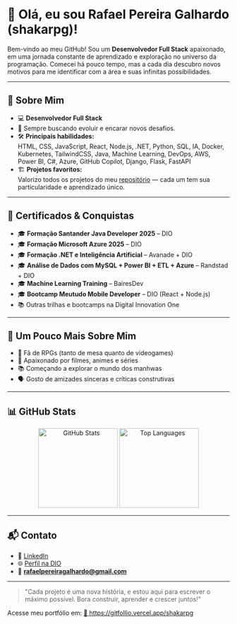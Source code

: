 # 👋 Olá, eu sou Rafael Pereira Galhardo (shakarpg)!

Bem-vindo ao meu GitHub! Sou um **Desenvolvedor Full Stack** apaixonado, em uma jornada constante de aprendizado e exploração no universo da programação. Comecei há pouco tempo, mas a cada dia descubro novos motivos para me identificar com a área e suas infinitas possibilidades.

---

## 🚀 Sobre Mim

- 💻 **Desenvolvedor Full Stack**  
- 🌱 Sempre buscando evoluir e encarar novos desafios.
- 🛠️ **Principais habilidades:**  
  HTML, CSS, JavaScript, React, Node.js, .NET, Python, SQL, IA, Docker, Kubernetes, TailwindCSS, Java, Machine Learning, DevOps, AWS, Power BI, C#, Azure, GitHub Copilot, Django, Flask, FastAPI
- 🏗️ **Projetos favoritos:**  
  Valorizo todos os projetos do meu [repositório](https://github.com/shakarpg?tab=repositories) — cada um tem sua particularidade e aprendizado único.

---

## 📜 Certificados & Conquistas  

- 🎓 **Formação Santander Java Developer 2025** – DIO  
- 🎓 **Formação Microsoft Azure 2025** – DIO  
- 🎓 **Formação .NET e Inteligência Artificial** – Avanade + DIO  
- 🎓 **Análise de Dados com MySQL + Power BI + ETL + Azure** – Randstad + DIO  
- 🎓 **Machine Learning Training** – BairesDev  
- 🎓 **Bootcamp Meutudo Mobile Developer** – DIO (React + Node.js)  
- 📚 Outras trilhas e bootcamps na Digital Innovation One
  
---

## 🧩 Um Pouco Mais Sobre Mim

- 🎲 Fã de RPGs (tanto de mesa quanto de videogames)
- 🍿 Apaixonado por filmes, animes e séries
- 📚 Começando a explorar o mundo dos manhwas
- 🗣️ Gosto de amizades sinceras e críticas construtivas
  
---

## 📊 GitHub Stats  

<p align="center">
  <img height="180em" src="https://github-readme-stats.vercel.app/api?username=shakarpg&show_icons=true&theme=tokyonight" alt="GitHub Stats" />
  <img height="180em" src="https://github-readme-stats.vercel.app/api/top-langs/?username=shakarpg&layout=compact&theme=tokyonight" alt="Top Languages" />
</p>



---

## 📬 Contato  

- 💼 [LinkedIn](https://www.linkedin.com/in/rpg2011)  
- 🌐 [Perfil na DIO](https://www.dio.me/users/rafaelpereiragalhardo)  
- 📧 **rafaelpereiragalhardo@gmail.com**  
---

> "Cada projeto é uma nova história, e estou aqui para escrever o máximo possível. Bora construir, aprender e crescer juntos!" 

Acesse meu portfólio em: 
<a href="https://gitfollio.vercel.app/shakarpg"> 🔗
  https://gitfollio.vercel.app/shakarpg
</a>

<!-- GitFolio:start
{
  "gitfolio": "on",
  "name": "Rafael Pereira ",
  "email": "rafaelpereiragalhardo@gmail.com",
  "tagline": "Full Stack",
  "avatar_url": "https://avatars.githubusercontent.com/u/101528402?v=4",
  "website": "",
  "githubUser": "shakarpg",
  "linkedinUser": "https://www.linkedin.com/in/rpg2011",
  "about": "Sou um Desenvolvedor Full Stack apaixonado, em uma jornada constante de aprendizado e exploração no universo da programação. Comecei há um pouco de tempo, mas a cada dia descobri novos motivos para me identificar com a área e suas infinitas possibilidades",
  "showStars": true,
  "showFollowers": true,
  "followers": 11,
  "following": 21,
  "themeId": "professional",
  "tech": [
  "HTML",
  "CSS",
  "JavaScript",
  "React",
  "Node.js",
  ".NET",
  "Python",
  "SQL",
  "IA",
  "Docker",
  "Kubernetes",
  "TailwindCSS",
  "Java",
  "Machine Learning",
  "DevOps",
  "AWS",
  "Power BI",
  "C#",
  "Azure",
  "GitHub Copilot",
  "Django",
  "Flask",
  "FastAPI ",
  "Langchain"
],
  "projects": [
  {
    "id": 1056362627,
    "repoName": "Vision_Estoque_Financeiro_Applet",
    "url": "https://github.com/shakarpg/Vision_Estoque_Financeiro_Applet",
    "stars": 0,
    "description": "O applet permitirá que um funcionário do estoque tire uma foto de um item, embalagem ou documento relacionado ao estoque (por exemplo, uma nota fiscal de entrada, uma etiqueta de produto, um relatório de contagem) e o Gemini Flash 2.5 Pro irá analisar essa imagem para extrair informações relevantes.",
    "image": "",
    "techs": [
      "google studio ai",
      "python",
      "flask",
      "docker",
      "CI/CD"
    ],
    "deploy": "",
    "highlighted": true
  },
  {
    "id": 1053728231,
    "repoName": "Imersao_Agentes_IA",
    "url": "https://github.com/shakarpg/Imersao_Agentes_IA",
    "stars": 1,
    "description": "Imersão Agentes de IA na Alura",
    "image": "",
    "techs": [
      "Langchain",
      "Python",
      "LangGrafh",
      "RAG"
    ],
    "deploy": "",
    "highlighted": true
  },
  {
    "id": 1044286601,
    "repoName": "hbo-css",
    "url": "https://github.com/shakarpg/hbo-css",
    "stars": 0,
    "description": "Projeto de Clone do site do HBOMAX usando Saas , Html , CSS e Javascript",
    "image": "",
    "techs": [
      "Saas",
      "Html",
      "CSS e Javascript"
    ],
    "deploy": "",
    "highlighted": true
  }
]
}
GitFolio:end -->
  
